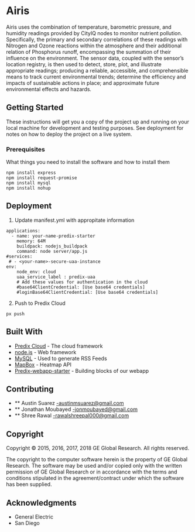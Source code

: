 # Airis

Airis uses the combination of temperature, barometric pressure, and humidity readings provided by CityIQ nodes to monitor nutrient pollution. Specifically, the primary and secondary correlations of these readings with Nitrogen and Ozone reactions within the atmosphere and their additional relation of Phosphorus runoff, encompassing the summation of their influence on the environment. The sensor data, coupled with the sensor’s location registry, is then used to detect, store, plot, and illustrate appropriate readings; producing a reliable, accessible, and comprehensible means to track current environmental trends; determine the efficiency and impacts of sustainable actions in place; and approximate future environmental effects and hazards. 


## Getting Started

These instructions will get you a copy of the project up and running on your local machine for development and testing purposes. See deployment for notes on how to deploy the project on a live system.

### Prerequisites

What things you need to install the software and how to install them

```
npm install express
npm install request-promise
npm install mysql
npm install nohup
```

## Deployment

1. Update manifest.yml with appropitate information

```
applications:
  - name: your-name-predix-starter
    memory: 64M
    buildpack: nodejs_buildpack
    command: node server/app.js
#services:
 # - <your-name>-secure-uaa-instance
env:
    node_env: cloud
    uaa_service_label : predix-uaa
    # Add these values for authentication in the cloud
    #base64ClientCredential: [Use base64 credentials]
    #loginBase64ClientCredential: [Use base64 credentials]
```

2. Push to Predix Cloud

```
px push
```

## Built With

* [Predix Cloud](http://www.predix.io) - The cloud framework
* [node.js](https://nodejs.org/en/) - Web framework
* [MySQL](https://mysql.com) - Used to generate RSS Feeds
* [MapBox](https://mapbox.com) - Heatmap API
* [Predix-webapp-starter](https://github.com/PredixDev/predix-webapp-starter) - Building blocks of our webapp

## Contributing

* ** Austin Suarez -austinmsuarez@gmail.com
* ** Jonathan Moubayed -jonmoubayed@gmail.com
* ** Shree Rawal -rawalshreepal000@gmail.com


## Copyright

Copyright © 2015, 2016, 2017, 2018 GE Global Research. All rights reserved.

The copyright to the computer software herein is the property of GE Global Research. The software may be used and/or copied only with the written permission of GE Global Research or in accordance with the terms and conditions stipulated in the agreement/contract under which the software has been supplied.

## Acknowledgments

* General Electric 
* San Diego 
